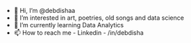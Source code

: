 - 👋 Hi, I’m @debdishaa
- 👀 I’m interested in art, poetries, old songs and data science
- 🌱 I’m currently learning Data Analytics
- 📫 How to reach me - Linkedin - /in/debdisha

<!---
debdishaa/debdishaa is a ✨ special ✨ repository because its `README.md` (this file) appears on your GitHub profile.
You can click the Preview link to take a look at your changes.
--->
